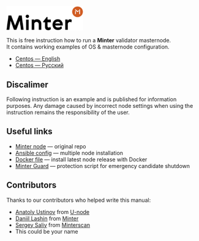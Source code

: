 <img src="./img/minter-logo.svg" width="200">


This is free instruction how to run a **Minter** validator masternode.  
It contains working examples of OS & masternode configuration.

* [Centos — English](/en/CENTOS.md)
* [Centos — Русский](/ru/CENTOS.md)

## Discalimer
Following instruction is an example and is published for information purposes. Any damage caused by incorrect node settings when using the instruction remains the responsibility of the user.

## Useful links
* [Minter node](https://github.com/MinterTeam/minter-go-node) — original repo
* [Ansible config](https://github.com/dmitry-ee/ansible-multiple-minter-nodes) — multiple node installation
* [Docker file](https://gist.github.com/dmitry-ee/45d5018851bfd41ee915ff407b18ecf8) — install latest node release with Docker
* [Minter Guard](https://github.com/U-node/minter-guard/) — protection script for emergency candidate shutdown

## Contributors
Thanks to our contributors who helped write this manual:

* [Anatoly Ustinov](https://github.com/TolikUSS) from [U-node](https://github.com/U-node)
* [Daniil Lashin](https://github.com/danil-lashin) from [Minter](https://github.com/MinterTeam)
* [Sergey Saliy](https://github.com/whitesunset) from [Minterscan](https://github.com/minterscan)
* This could be your name
